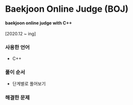 # Baekjoon Online Judge (BOJ)
#### baekjoon online judge with C++<br>
[2020.12 ~ ing]

### 사용한 언어
* C++

### 풀이 순서
* 단계별로 풀어보기

### 해결한 문제
